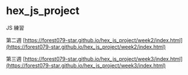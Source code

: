 # hex_js_project

 JS 練習

第二週 [https://forest079-star.github.io/hex_js_project/week2/index.html](https://forest079-star.github.io/hex_js_project/week2/index.html)

第三週 [https://forest079-star.github.io/hex_js_project/week3/index.html](https://forest079-star.github.io/hex_js_project/week3/index.html)

